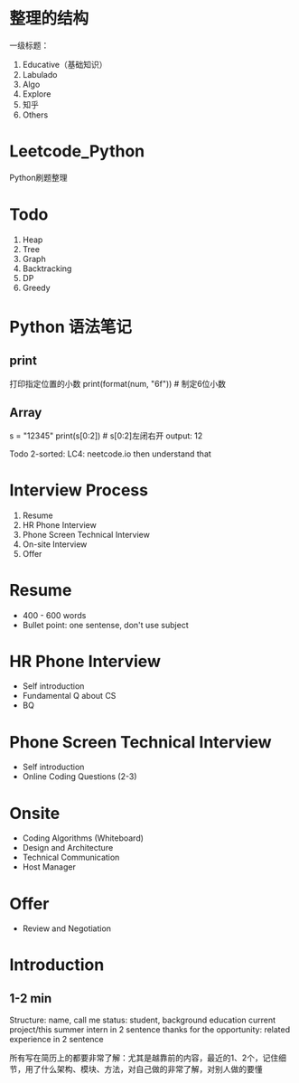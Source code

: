 # 整理的结构
一级标题：
1. Educative（基础知识）
2. Labulado
3. Algo
4. Explore
5. 知乎
6. Others



# Leetcode_Python

Python刷题整理

# Todo

1. Heap
2. Tree
3. Graph
4. Backtracking
5. DP
6. Greedy

# Python 语法笔记

## print

打印指定位置的小数
print(format(num, "6f")) # 制定6位小数

## Array

s = "12345"
print(s[0:2]) # s[0:2]左闭右开
output: 12

Todo
2-sorted: LC4: neetcode.io then understand that

# Interview Process
1. Resume
2. HR Phone Interview
3. Phone Screen Technical Interview
4. On-site Interview
5. Offer

# Resume
- 400 - 600 words
- Bullet point: one sentense, don't use subject

# HR Phone Interview
- Self introduction
- Fundamental Q about CS
- BQ


# Phone Screen Technical Interview
- Self introduction
- Online Coding Questions (2-3)

# Onsite
- Coding Algorithms (Whiteboard)
- Design and Architecture
- Technical Communication
- Host Manager


# Offer
- Review and Negotiation


# Introduction
## 1-2 min
Structure: 
name, call me
status: student, background education
current project/this summer intern in 2 sentence
thanks for the opportunity: related experience in 2 sentence

所有写在简历上的都要非常了解：尤其是越靠前的内容，最近的1、2个，记住细节，用了什么架构、模块、方法，对自己做的非常了解，对别人做的要懂